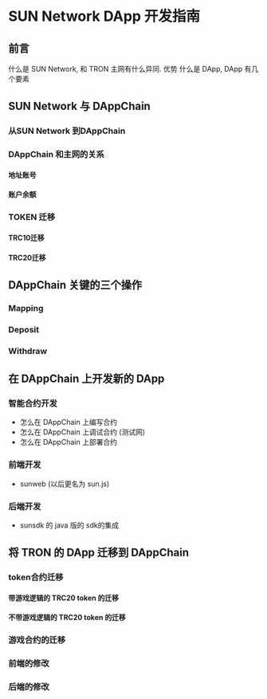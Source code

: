 # SUN Network DApp 开发指南

## 前言
什么是 SUN Network, 和 TRON 主网有什么异同. 优势
什么是 DApp, DApp 有几个要素
## SUN Network 与 DAppChain
### 从SUN Network 到DAppChain
### DAppChain 和主网的关系
#### 地址账号
#### 账户余额

### TOKEN 迁移
#### TRC10迁移
#### TRC20迁移

## DAppChain 关键的三个操作
### Mapping
### Deposit
### Withdraw

## 在 DAppChain 上开发新的 DApp
### 智能合约开发
* 怎么在 DAppChain 上编写合约
* 怎么在 DAppChain 上调试合约 (测试网)
* 怎么在 DAppChain 上部署合约

### 前端开发
* sunweb (以后更名为 sun.js)

### 后端开发
* sunsdk 的 java 版的 sdk的集成

## 将 TRON 的 DApp 迁移到 DAppChain
### token合约迁移
#### 带游戏逻辑的 TRC20 token 的迁移
#### 不带游戏逻辑的 TRC20 token 的迁移

### 游戏合约的迁移
### 前端的修改
### 后端的修改
